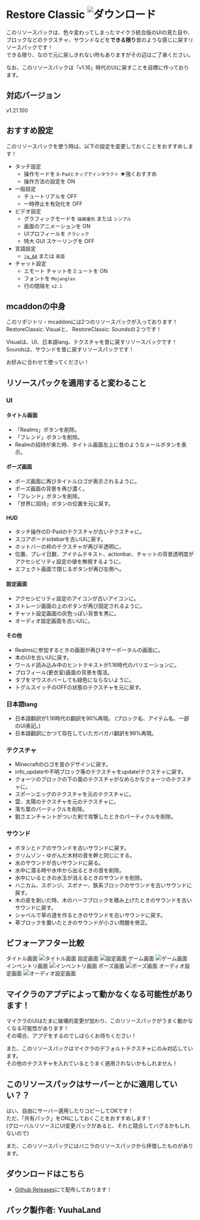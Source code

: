 # Restore Classic ![ダウンロード](https://img.shields.io/github/downloads/YuuhaLand/restore-classic/total?style=plastic)
このリソースパックは、色々変わってしまったマイクラ統合版のUIの見た目や、ブロックなどのテクスチャ、サウンドなどを**できる限り**昔のような感じに戻すリソースパックです！  
できる限り、なので元に戻しきれない所もありますがその辺はご了承ください。

なお、このリソースパックは「v1.16」時代のUIに戻すことを目標に作っております。 

## 対応バージョン
v1.21.100

## おすすめ設定
このリソースパックを使う時は、以下の設定を変更しておくことをおすすめします！
- タッチ設定
  - 操作モードを `D-Padとタップでインタラクト` ★強くおすすめ
  - 操作方法の設定を ON
- 一般設定
  - チュートリアルを OFF
  - 一時停止を有効化を OFF
- ビデオ設定
  - グラフィックモードを `描画優先` または `シンプル`
  - 画面のアニメーションを ON
  - UIプロフィールを `クラシック`
  - 特大 GUI スケーリングを OFF
- 言語設定
  - [`ja_AA`](https://youtu.be/F2bm7rNjtr0) または `英語`
- チャット設定
  - エモート チャットをミュートを ON
  - フォントを `Mojangles`
  - 行の間隔を `x2.1`

## mcaddonの中身
このリポジトリ・mcaddonには2つのリソースパックが入っております！  
RestoreClassic: Visualと、 RestoreClassic: Soundsの２つです！

Visualは、UI、日本語lang、テクスチャを昔に戻すリソースパックです！  
Soundsは、サウンドを昔に戻すリソースパックです！

お好みに合わせて使ってください！

## リソースパックを適用すると変わること
### UI
#### タイトル画面
- 「Realms」ボタンを削除。
- 「フレンド」ボタンを削除。
- Realmの招待が来た時、タイトル画面左上に昔のようなメールボタンを表示。

#### ポーズ画面
- ポーズ画面に再びタイトルロゴが表示されるように。
- ポーズ画面の背景を再び濃く。
- 「フレンド」ボタンを削除。
- 「世界に招待」ボタンの位置を元に戻す。

#### HUD
- タッチ操作のD-Padのテクスチャが古いテクスチャに。
- スコアボードsidebarを古いUIに戻す。
- ホットバーの枠のテクスチャが再び半透明に。
- 位置、プレイ日数、アイテムテキスト、actionbar、チャットの背景透明度がアクセシビリティ設定の値を無視するように。
- エフェクト画面で閉じるボタンが再び左側へ。

#### 設定画面
- アクセシビリティ設定のアイコンが古いアイコンに。
- ストレージ画面の上のボタンが再び固定されるように。
- チャット設定画面の灰色っぽい背景を黒に。
- オーディオ設定画面を古いUIに。

#### その他
- Realmsに参加するときの画面が再びネザーポータルの画面に。
- 本のUIを古いUIに戻す。
- ワールド読み込み中のヒントテキストが1.16時代のバリエーションに。
- プロフィール(更衣室)画面の背景を復活。
- タブをマウスホバーしても緑色にならないように。
- トグルスイッチのOFFの状態のテクスチャを元に戻す。

### 日本語lang
- 日本語翻訳が1.16時代の翻訳を90%再現。 (ブロック名、アイテム名、一部のUI表記。) 
- 日本語翻訳にかつて存在していたガバガバ翻訳を99%再現。

### テクスチャ
- Minecraftのロゴを昔のデザインに戻す。
- info_updateや不明ブロック等のテクスチャをupdate!テクスチャに戻す。
- クォーツのブロックの下の面のテクスチャがなめらかなクォーツのテクスチャに。
- スポーンエッグのテクスチャを元のテクスチャに。
- 雲、太陽のテクスチャを元のテクスチャに。
- 落ち葉のパーティクルを削除。
- 鋭さエンチャントがついた剣で攻撃したときのパーティクルを削除。

### サウンド
- ボタンとドアのサウンドを古いサウンドに戻す。
- クリムゾン・ゆがんだ木材の音を幹と同じにする。
- 水のサウンドが古いサウンドに戻る。
- 水中に潜る時や水中から出るときの音を削除。
- 水中にいるときの水玉が消えるときのサウンドを削除。
- ハニカム、スポンジ、スポナー、鉄系ブロックのサウンドを古いサウンドに戻す。
- 木の皮を剥いだ時、木のハーフブロックを積み上げたときのサウンドを古いサウンドに戻す。
- シャベルで草の道を作るときのサウンドを古いサウンドに戻す。
- 草ブロックを置いたときのサウンドが小さい問題を修正。

## ビフォーアフター比較
タイトル画面
![タイトル画面](https://raw.githubusercontent.com/YuuhaLand/files/refs/heads/main/restore-classic/hikaku1.png)
設定画面
![設定画面](https://raw.githubusercontent.com/YuuhaLand/files/refs/heads/main/restore-classic/hikaku2.png)
ゲーム画面
![ゲーム画面](https://raw.githubusercontent.com/YuuhaLand/files/refs/heads/main/restore-classic/hikaku3.png)
インベントリ画面
![インベントリ画面](https://raw.githubusercontent.com/YuuhaLand/files/refs/heads/main/restore-classic/hikaku4.png)
ポーズ画面
![ポーズ画面](https://raw.githubusercontent.com/YuuhaLand/files/refs/heads/main/restore-classic/hikaku5.png)
オーディオ設定画面
![オーディオ設定画面](https://raw.githubusercontent.com/YuuhaLand/files/refs/heads/main/restore-classic/hikaku6.png)

## マイクラのアプデによって動かなくなる可能性があります！
マイクラのUIはたまに破壊的変更が加わり、このリソースパックがうまく動かなくなる可能性があります！  
その場合、アプデをするのでしばらくお待ちください！


また、このリソースパックはマイクラのデフォルトテクスチャにのみ対応しています。  
その他のテクスチャを入れているとうまく適用されないかもしれません！

## このリソースパックはサーバーとかに適用していい？？
はい、自由にサーバー適用したりコピーしてOKです！  
ただ、「共有パック」をONにしておくことをおすすめします！  
(グローバルリソースにUI変更パックがあると、それと競合してバグるかもしれないので)

また、このリソースパックにはバニラのリソースパックから拝借したものがあります。

## ダウンロードはこちら
- [Github Releases](https://github.com/YuuhaLand/restore-classic/releases/latest)にて配布しております！

## パック製作者: YuuhaLand